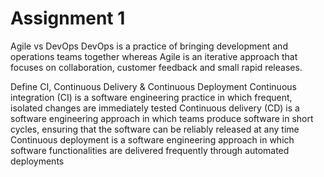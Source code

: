 # Assignment 1
Agile vs DevOps
   DevOps is a practice of bringing development and operations teams together whereas Agile is an iterative approach that focuses on collaboration, customer feedback and small rapid releases.

Define CI, Continuous Delivery & Continuous Deployment
   Continuous integration (CI) is a software engineering practice in which frequent, isolated changes are immediately tested
   Continuous delivery (CD) is a software engineering approach in which teams produce software in short cycles, ensuring that the software can be reliably released at any time
   Continuous deployment is a software engineering approach in which software functionalities are delivered frequently through automated deployments
   
   
